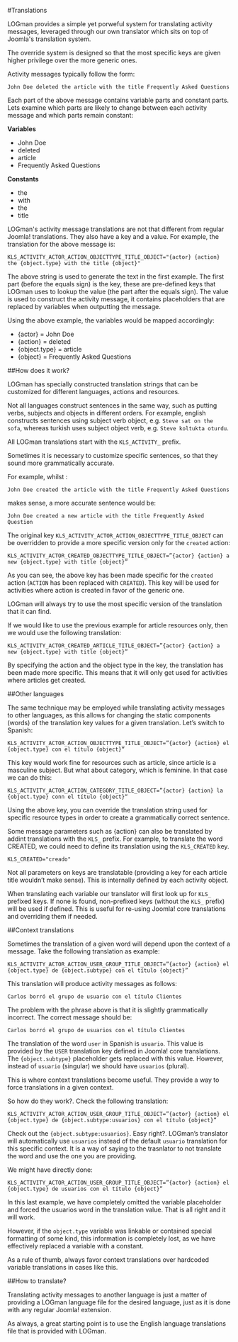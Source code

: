 #Translations

LOGman provides a simple yet porweful system for translating activity messages, leveraged through our own translator which sits on top of Joomla's translation system.

The override system is designed so that the most specific keys are given higher privilege over the more generic ones.

Activity messages typically follow the form:

	John Doe deleted the article with the title Frequently Asked Questions

Each part of the above message contains variable parts and constant parts. Lets examine which parts are likely to change between each activity message and which parts remain constant:

**Variables**

* John Doe
* deleted
* article
* Frequently Asked Questions

**Constants**

* the
* with
* the
* title

LOGman's activity message translations are not that different from regular Joomla! translations. They also have a key and a value. For example, the translation for the above message is:

	KLS_ACTIVITY_ACTOR_ACTION_OBJECTTYPE_TITLE_OBJECT="{actor} {action} the {object.type} with the title {object}"

The above string is used to generate the text in the first example. The first part (before the equals sign) is the key, these are pre-defined keys that LOGman uses to lookup the value (the part after the equals sign). The value is used to construct the activity message, it contains placeholders that are replaced by variables when outputting the message.

Using the above example, the variables would be mapped accordingly:

* {actor} = John Doe
* {action} = deleted
* {object.type} = article
* {object} = Frequently Asked Questions

##How does it work?

LOGman has specially constructed translation strings that can be customized for different languages, actions and resources.

Not all languages construct sentences in the same way, such as putting verbs, subjects and objects in different orders. For example, english constructs sentences using subject verb object, e.g. `Steve sat on the sofa`, whereas turkish uses subject object verb, e.g. `Steve koltukta oturdu`.

All LOGman translations start with the `KLS_ACTIVITY_` prefix.

Sometimes it is necessary to customize specific sentences, so that they sound more grammatically accurate.

For example, whilst :

	John Doe created the article with the title Frequently Asked Questions

makes sense, a more accurate sentence would be:

	John Doe created a new article with the title Frequently Asked Question

The original key `KLS_ACTIVITY_ACTOR_ACTION_OBJECTTYPE_TITLE_OBJECT` can be overridden to provide a more specific version only for the `created` action:

	KLS_ACTIVITY_ACTOR_CREATED_OBJECTTYPE_TITLE_OBJECT=”{actor} {action} a new {object.type} with title {object}”

As you can see, the above key has been made specific for the `created` action (`ACTION` has been replaced with `CREATED`). This key will be used for activities where action is created in favor of the generic one.

LOGman will always try to use the most specific version of the translation that it can find.

If we would like to use the previous example for article resources only, then we would use the following translation:

	KLS_ACTIVITY_ACTOR_CREATED_ARTICLE_TITLE_OBJECT=”{actor} {action} a new {object.type} with title {object}”
	
By specifying the action and the object type in the key, the translation has been made more specific. This means that it will only get used for activities where articles get created.

##Other languages

The same technique may be employed while translating activity messages to other languages, as this allows for changing the static components (words) of the translation key values for a given translation. Let’s switch to Spanish:

	KLS_ACTIVITY_ACTOR_ACTION_OBJECTTYPE_TITLE_OBJECT=”{actor} {action} el {object.type} con el título {object}“

This key would work fine for resources such as article, since article is a masculine subject. But what about category, which is feminine. In that case we can do this:

	KLS_ACTIVITY_ACTOR_ACTION_CATEGORY_TITLE_OBJECT=”{actor} {action} la {object.type} conn el título {object}“

Using the above key, you can override the translation string used for specific resource types in order to create a grammatically correct sentence.

Some message parameters such as {action} can also be translated by addint translations with the `KLS_` prefix. For example, to translate the word CREATED, we could need to define its translation using the `KLS_CREATED` key.

	KLS_CREATED="creado"

Not all parameters on keys are translatable (providing a key for each article title wouldn’t make sense). This is internally defined by each activity object.

When translating each variable our translator will first look up for `KLS_` prefixed keys. If none is found, non-prefixed keys (without the `KLS_` prefix) will be used if defined. This is useful for re-using Joomla! core translations and overriding them if needed.

##Context translations

Sometimes the translation of a given word will depend upon the context of a message. Take the following translation as example:

	KLS_ACTIVITY_ACTOR_ACTION_USER_GROUP_TITLE_OBJECT=”{actor} {action} el {object.type} de {object.subtype} con el título {object}”

This translation will produce activity messages as follows:

	Carlos borró el grupo de usuario con el título Clientes

The problem with the phrase above is that it is slightly grammatically incorrect. The correct message should be:

	Carlos borró el grupo de usuarios con el título Clientes

The translation of the word `user` in Spanish is `usuario`. This value is provided by the `USER` translation key defined in Joomla! core translations. The `{object.subtype}` placeholder gets replaced with this value. However, instead of `usuario` (singular) we should have `usuarios` (plural).

This is where context translations become useful. They provide a way to force translations in a given context.

So how do they work?. Check the following translation:

	KLS_ACTIVITY_ACTOR_ACTION_USER_GROUP_TITLE_OBJECT=”{actor} {action} el {object.type} de {object.subtype:usuarios} con el título {object}”

Check out the `{object.subtype:usuarios}`. Easy right?. LOGman’s translator will automatically use `usuarios` instead of the default `usuario` translation for this specific context. It is a way of saying to the trasnlator to not translate the word and use the one you are providing.

We might have directly done:

    KLS_ACTIVITY_ACTOR_ACTION_USER_GROUP_TITLE_OBJECT=”{actor} {action} el {object.type} de usuarios con el título {object}”

In this last example, we have completely omitted the variable placeholder and forced the usuarios word in the translation value. That is all right and it will work.

However, if the `object.type` variable was linkable or contained special formatting of some kind, this information is completely lost, as we have effectively replaced a variable with a constant.

As a rule of thumb, always favor context translations over hardcoded variable translations in cases like this.

##How to translate?

Translating activity messages to another language is just a matter of providing a LOGman language file for the desired language, just as it is done with any regular Joomla! extension.

As always, a great starting point is to use the English language translations file that is provided with LOGman.
